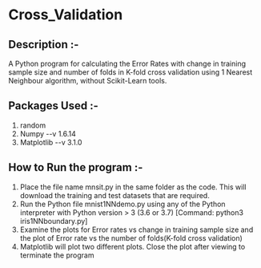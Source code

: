 # Cross_Validation

Description :-
------------
A Python program for calculating the Error Rates with change in training sample size and number of folds in K-fold cross validation using 1 Nearest Neighbour algorithm, without Scikit-Learn tools.

Packages Used :-
--------------
1. random
2. Numpy --v 1.6.14
3. Matplotlib --v 3.1.0

How to Run the program :-
----------------------
1. Place the file name mnsit.py in the same folder as the code. This will download the training and test datasets that are required.
2. Run the Python file mnist1NNdemo.py using any of the Python interpreter with Python version > 3 (3.6 or 3.7) [Command: python3 iris1NNboundary.py]
3. Examine the plots for Error rates vs change in training sample size and the plot of Error rate vs the number of folds(K-fold cross validation)
4. Matplotlib will plot two different plots. Close the plot after viewing to terminate the program

